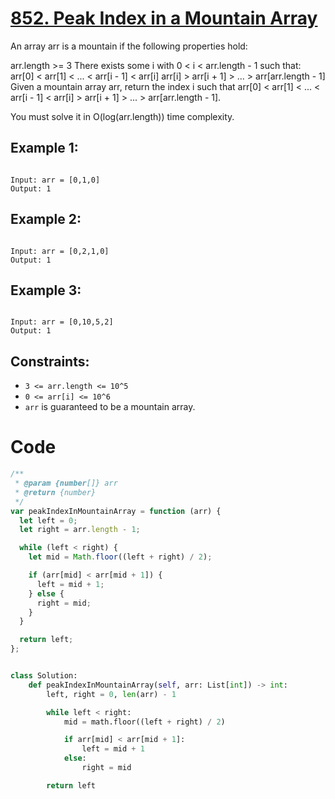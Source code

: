 # [852. Peak Index in a Mountain Array](https://leetcode.com/problems/peak-index-in-a-mountain-array/description/)

An array arr is a mountain if the following properties hold:

arr.length >= 3
There exists some i with 0 < i < arr.length - 1 such that:
arr[0] < arr[1] < ... < arr[i - 1] < arr[i]
arr[i] > arr[i + 1] > ... > arr[arr.length - 1]
Given a mountain array arr, return the index i such that arr[0] < arr[1] < ... < arr[i - 1] < arr[i] > arr[i + 1] > ... > arr[arr.length - 1].

You must solve it in O(log(arr.length)) time complexity.

## Example 1:

```

Input: arr = [0,1,0]
Output: 1

```

## Example 2:

```

Input: arr = [0,2,1,0]
Output: 1

```

## Example 3:

```

Input: arr = [0,10,5,2]
Output: 1

```

## Constraints:

- `3 <= arr.length <= 10^5`
- `0 <= arr[i] <= 10^6`
- `arr` is guaranteed to be a mountain array.

# Code

```js
/**
 * @param {number[]} arr
 * @return {number}
 */
var peakIndexInMountainArray = function (arr) {
  let left = 0;
  let right = arr.length - 1;

  while (left < right) {
    let mid = Math.floor((left + right) / 2);

    if (arr[mid] < arr[mid + 1]) {
      left = mid + 1;
    } else {
      right = mid;
    }
  }

  return left;
};
```

```py

class Solution:
    def peakIndexInMountainArray(self, arr: List[int]) -> int:
        left, right = 0, len(arr) - 1

        while left < right:
            mid = math.floor((left + right) / 2)

            if arr[mid] < arr[mid + 1]:
                left = mid + 1
            else:
                right = mid

        return left

```
